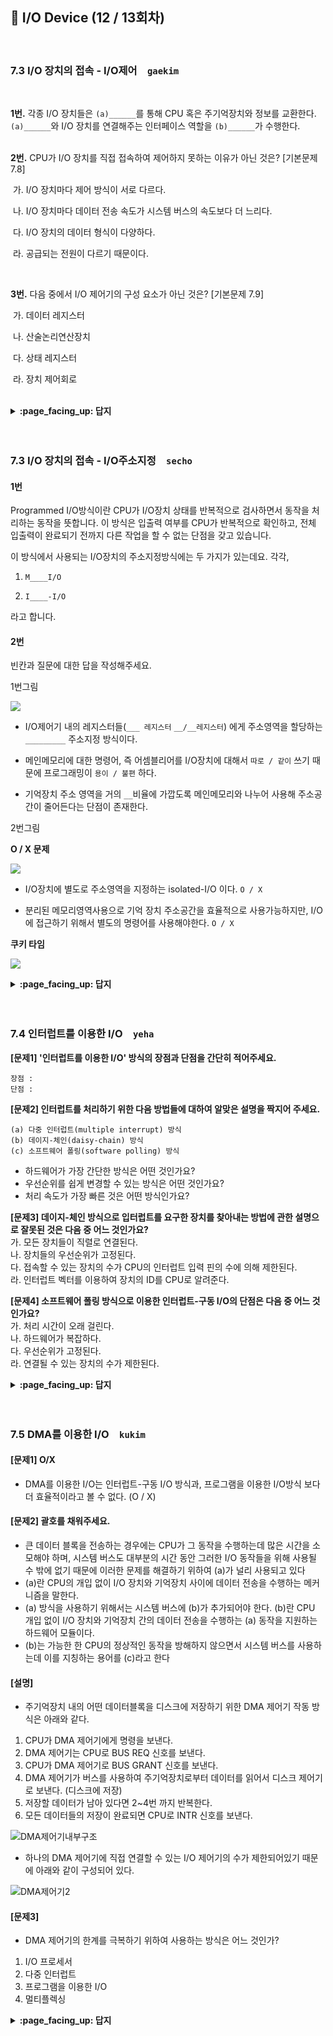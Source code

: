 ## 🦄 I/O Device (12 / 13회차)
<br>

### 7.3 I/O 장치의 접속 - I/O제어　`gaekim`
<br>

**1번.** 각종 I/O 장치들은 `(a)______`를 통해 CPU 혹은 주기억장치와 정보를 교환한다. `(a)______`와 I/O 장치를 연결해주는 인터페이스 역할을 `(b)______`가 수행한다.
<br><br>

**2번.** CPU가 I/O 장치를 직접 접속하여 제어하지 못하는 이유가 아닌 것은? [기본문제 7.8]


​		가. I/O 장치마다 제어 방식이 서로 다르다.

​		나. I/O 장치마다 데이터 전송 속도가 시스템 버스의 속도보다 더 느리다.

​		다. I/O 장치의 데이터 형식이 다양하다.

​		라. 공급되는 전원이 다르기 때문이다. 

<br>

**3번.** 다음 중에서 I/O 제어기의 구성 요소가 아닌 것은? [기본문제 7.9]

​		가. 데이터 레지스터

​		나. 산술논리연산장치

​		다. 상태 레지스터

​		라. 장치 제어회로
<br><br>

<details>
<summary> <b> :page_facing_up: 답지 </b>  </summary>
<div markdown="1">

<br>

**1번.** 각종 I/O 장치들은 `(a) 시스템 버스`를 통해 CPU 혹은 주기억장치와 정보를 교환한다. `(a) 시스템 버스`와 I/O 장치를 연결해주는 인터페이스 역할을 `(b) I/O 제어기 (I/O controller)`가 수행한다.
<br><br>

**2번.** CPU가 I/O 장치를 직접 접속하여 제어하지 못하는 이유가 아닌 것은? [기본문제 7.8]


​		가. I/O 장치마다 제어 방식이 서로 다르다.

​		나. I/O 장치마다 데이터 전송 속도가 시스템 버스의 속도보다 더 느리다.

​		다. I/O 장치의 데이터 형식이 다양하다.

​		**라. 공급되는 전원이 다르기 때문이다.** 

> 위와 같은 이유들로 I/O 장치는 시스템 버스에 직접 접속되지 못한다. 이 때 시스템 버스와 I/O 장치를 연결해주는 인터페이스 역할을 I/O 제어기(I/O contoller)가 수행한다.



<br>

**3번.** 다음 중에서 I/O 제어기의 구성 요소가 아닌 것은? [기본문제 7.9]

​		가. 데이터 레지스터

​		**나. 산술논리연산장치**

​		다. 상태 레지스터

​		라. 장치 제어회로

<img width="580" alt="스크린샷 2021-01-04 오전 12 40 28" src="https://user-images.githubusercontent.com/59970070/103482680-8cec8780-4e25-11eb-8eaf-52004c826c6e.png">


</div>
</details>
<br><br>



### 7.3 I/O 장치의 접속 - I/O주소지정　`secho`

#### 1번

Programmed I/O방식이란 CPU가 I/O장치 상태를 반복적으로 검사하면서 동작을 처리하는  동작을 뜻합니다. 이 방식은 입출력 여부를 CPU가 반복적으로 확인하고, 전체 입출력이 완료되기 전까지 다른 작업을 할 수 없는 단점을 갖고 있습니다.

이 방식에서 사용되는 I/O장치의 주소지정방식에는 두 가지가 있는데요. 각각,

1. `M____I/O`

2. `I____-I/O`

라고 합니다.



#### 2번

빈칸과 질문에 대한 답을 작성해주세요.



1번그림 

![](https://images.velog.io/images/secho/post/64a83a02-331c-4116-998d-7187e0ae8424/%E1%84%89%E1%85%B3%E1%84%8F%E1%85%B3%E1%84%85%E1%85%B5%E1%86%AB%E1%84%89%E1%85%A3%E1%86%BA%202021-01-03%20%E1%84%8B%E1%85%A9%E1%84%92%E1%85%AE%203.33.01.png)

- I/O제어기 내의 레지스터들(`___ 레지스터` `__/__레지스터`) 에게 주소영역을 할당하는 `_________`  주소지정 방식이다.

- 메인메모리에 대한 명령어, 즉 어셈블리어를 I/O장치에 대해서 `따로 / 같이` 쓰기 때문에 프로그래밍이 `용이 / 불편` 하다.

- 기억장치 주소 영역을 거의 `__`비율에 가깝도록 메인메모리와 나누어 사용해 주소공간이 줄어든다는 단점이 존재한다.



2번그림

**O / X 문제**

![](https://images.velog.io/images/secho/post/90e18c3e-4e7f-4a29-8aaa-be881a24e22d/%E1%84%89%E1%85%B3%E1%84%8F%E1%85%B3%E1%84%85%E1%85%B5%E1%86%AB%E1%84%89%E1%85%A3%E1%86%BA%202021-01-03%20%E1%84%8B%E1%85%A9%E1%84%92%E1%85%AE%203.41.25.png)

- I/O장치에 별도로 주소영역을 지정하는 isolated-I/O 이다. `O / X `

- 분리된 메모리영역사용으로 기억 장치 주소공간을 효율적으로 사용가능하지만, I/O에 접근하기 위해서 별도의 명령어를 사용해야한다. ` O / X `



**쿠키 타임**

![](https://images.velog.io/images/secho/post/27608b71-bca2-479d-8961-62e9079039cd/%E1%84%89%E1%85%B3%E1%84%8F%E1%85%B3%E1%84%85%E1%85%B5%E1%86%AB%E1%84%89%E1%85%A3%E1%86%BA%202021-01-03%20%E1%84%8B%E1%85%A9%E1%84%92%E1%85%AE%203.50.16.png)



<details>
<summary> <b> :page_facing_up: 답지 </b>  </summary>
<div markdown="1">

#### 1번

Programmed I/O방식이란 CPU가 I/O장치 상태를 반복적으로 검사하면서 동작을 처리하는  동작을 뜻합니다. 이 방식은 입출력 여부를 CPU가 반복적으로 확인하고, 전체 입출력이 완료되기 전까지 다른 작업을 할 수 없는 단점을 갖고 있습니다.

이 방식에서 사용되는 I/O장치의 주소지정방식에는 두 가지가 있는데요. 각각,

1. `memory-mapped-I/O`

2. `Isolated-I/O`

라고 합니다.



#### 2번

빈칸과 질문에 대한 답을 작성해주세요.



1번그림 

![](https://images.velog.io/images/secho/post/64a83a02-331c-4116-998d-7187e0ae8424/%E1%84%89%E1%85%B3%E1%84%8F%E1%85%B3%E1%84%85%E1%85%B5%E1%86%AB%E1%84%89%E1%85%A3%E1%86%BA%202021-01-03%20%E1%84%8B%E1%85%A9%E1%84%92%E1%85%AE%203.33.01.png)

- I/O제어기 내의 레지스터들(`데이터 레지스터` `상태/제어레지스터`) 에게 주소영역을 할당하는 `memory-mapped io`  주소지정 방식이다.

- 메인메모리에 대한 명령어, 즉 어셈블리어를 I/O장치에 대해서 `따로 / |같이|` 쓰기 때문에 프로그래밍이 `|용이| / 불편` 하다.

- 기억장치 주소 영역을 거의 `절반``비율에 가깝도록 메인메모리와 나누어 사용해 주소공간이 줄어든다는 단점이 존재한다.



2번그림

**O / X 문제**

![](https://images.velog.io/images/secho/post/90e18c3e-4e7f-4a29-8aaa-be881a24e22d/%E1%84%89%E1%85%B3%E1%84%8F%E1%85%B3%E1%84%85%E1%85%B5%E1%86%AB%E1%84%89%E1%85%A3%E1%86%BA%202021-01-03%20%E1%84%8B%E1%85%A9%E1%84%92%E1%85%AE%203.41.25.png)

- I/O장치에 별도로 주소영역을 지정하는 isolated-I/O 이다. `|O| / X `

- 분리된 메모리영역사용으로 기억 장치 주소공간을 효율적으로 사용가능하지만, I/O에 접근하기 위해서 별도의 명령어를 사용해야한다. ` |O| / X `



[출처](http://jidum.com/jidums/view.do?jidumId=467)

</div>
</details>
<br><br>



### 7.4 인터럽트를 이용한 I/O　`yeha`

**[문제1] '인터럽트를 이용한 I/O' 방식의 장점과 단점을 간단히 적어주세요.**    
```
장점 :
단점 : 
```

**[문제2] 인터럽트를 처리하기 위한 다음 방법들에 대하여 알맞은 설명을 짝지어 주세요.**
```
(a) 다중 인터럽트(multiple interrupt) 방식 
(b) 데이지-체인(daisy-chain) 방식
(c) 소프트웨어 폴링(software polling) 방식
```
- 하드웨어가 가장 간단한 방식은 어떤 것인가요?  
- 우선순위를 쉽게 변경할 수 있는 방식은 어떤 것인가요?  
- 처리 속도가 가장 빠른 것은 어떤 방식인가요?  

**[문제3] 데이지-체인 방식으로 입터럽트를 요구한 장치를 찾아내는 방법에 관한 설명으로 잘못된 것은 다음 중 어느 것인가요?**  
가. 모든 장치들이 직렬로 연결된다.  
나. 장치들의 우선순위가 고정된다.   
다. 접속할 수 있는 장치의 수가 CPU의 인터럽트 입력 핀의 수에 의해 제한된다.  
라. 인터럽트 벡터를 이용하여 장치의 ID를 CPU로 알려준다.  

**[문제4] 소프트웨어 폴링 방식으로 이용한 인터럽트-구동 I/O의 단점은 다음 중 어느 것인가요?**   
가. 처리 시간이 오래 걸린다.  
나. 하드웨어가 복잡하다.  
다. 우선순위가 고정된다.  
라. 연결될 수 있는 장치의 수가 제한된다.  

<details>
<summary> <b> :page_facing_up: 답지 </b>  </summary>
<div markdown="1">

> **다중 인터럽트(multiple interrupt) 방식**  
![image](https://user-images.githubusercontent.com/60090790/103475641-63663880-4df2-11eb-9932-6e93b1a97294.png)  
: CPU에 I/O 컨트롤러들이 각각 연결(병렬 구현)되어 있다. 인터럽트를 누가 발생시켰는지 자동으로 알게 된다.   
하드웨어가 복잡하다. I/O장치들의 수가 CPU의 인터럽트 요구 입력 핀의 수에 의해 제한된다.  

> **데이지-체인(daisy-chain) 방식**  
![image](https://user-images.githubusercontent.com/60090790/103475643-77aa3580-4df2-11eb-8aea-ac272af7099f.png)  
: 직렬 구현 방식
인터럽트를 요구한 I/O 장치는 CPU가 인터럽트를 받았다고 응답하는 INT A신호가 오는 즉시 **인터럽트 벡터**(interrupt vector, 고유 식별 (ID) 번호, 인터럽트 서비스 루틴의 시작 주소)**를 CPU로 보낸다**. 만약 인터럽트를 요구하지 않았다면 확인 신호를 다음 I/O 장치로 통과시킨다.    
신호 선이 적어서 하드웨어가 간단하다. 하지만 우선순위가 낮은 장치들이 매우 오랫동안 기다릴 수 있다.  
 
> **소프트웨어 폴링(software polling) 방식**  
![image](https://user-images.githubusercontent.com/60090790/103475647-85f85180-4df2-11eb-8b9f-baf8282601db.png)  
: **CPU가** TEST I/O선을 이용해서 **누가 인터럽트를 요구했는지** I/O장치를 일일히 검사하는 방식이다.   
소프트웨어를 이용하고, 일일히 검사하기 때문에 처리 시간이 다소 오래 걸린다. 우선순위 변경이 용이하다.  

**[문제1] '인터럽트를 이용한 I/O' 방식의 장점과 단점을 간단히 적어주세요.**  

> 장점 : CPU는 인터럽트가 발생할 때만 Status Bit를 검사하므로 **남은 시간에 다른 일을 할 수 있다**.   
> 단점 : 여전히 데이터 이동에 **CPU가 개입**해야 하고, 이동되는 데이터들이 CPU를 거쳐야 하는 문제점이 있어 DMA를 이용한 I/O 방식이 사용된다.  

**[문제2] 인터럽트를 처리하기 위한 다음 방법들에 대하여 알맞은 설명을 짝지어 주세요.**
```
(a) 다중 인터럽트(multiple interrupt) 방식 
(b) 데이지-체인(daisy-chain) 방식
(c) 소프트웨어 폴링(software polling) 방식
```
- 하드웨어가 가장 간단한 방식은 어떤 것인가요?  
- 우선순위를 쉽게 변경할 수 있는 방식은 어떤 것인가요?  
- 처리 속도가 가장 빠른 것은 어떤 방식인가요?  

> - 하드웨어가 가장 간단한 방식은 어떤 것인가요?  
=> **(b) 데이지-체인(daisy-chain) 방식**
> - 우선순위를 쉽게 변경할 수 있는 방식은 어떤 것인가요?  
=> **(c) 소프트웨어 폴링(software polling) 방식** 
> - 처리 속도가 가장 빠른 것은 어떤 방식인가요?  
=> **(a) 다중 인터럽트(multiple interrupt) 방식**

 
**[문제3] 데이지-체인 방식으로 입터럽트를 요구한 장치를 찾아내는 방법에 관한 설명으로 잘못된 것은 다음 중 어느 것인가요?**  
가. 모든 장치들이 직렬로 연결된다.  
나. 장치들의 우선순위가 고정된다.   
다. 접속할 수 있는 장치의 수가 CPU의 인터럽트 입력 핀의 수에 의해 제한된다.  
라. 인터럽트 벡터를 이용하여 장치의 ID를 CPU로 알려준다.  

> **다**. 접속할 수 있는 장치의 수가 CPU의 인터럽트 입력 핀의 수에 의해 제한된다.  
다중 인터럽트 방식에 대한 설명이다.  

**[문제4] 소프트웨어 폴링 방식으로 이용한 인터럽트-구동 I/O의 단점은 다음 중 어느 것인가요?**   
가. 처리 시간이 오래 걸린다.  
나. 하드웨어가 복잡하다.  
다. 우선순위가 고정된다.  
라. 연결될 수 있는 장치의 수가 제한된다.  

> **가**. 처리 시간이 오래 걸린다.  




</div>
</details>
<br><br>



### 7.5 DMA를 이용한 I/O　`kukim`


#### [문제1] O/X
- DMA를 이용한 I/O는 인터럽트-구동 I/O 방식과, 프로그램을 이용한 I/O방식 보다 더 효율적이라고 볼 수 없다. (O / X)

#### [문제2] 괄호를 채워주세요.
- 큰 데이터 블록을 전송하는 경우에는 CPU가 그 동작을 수행하는데 많은 시간을 소모해야 하며, 시스템 버스도 대부분의 시간 동안 그러한 I/O 동작들을 위해 사용될 수 밖에 없기 때문에 이러한 문제를 해결하기 위하여 (a)가 널리 사용되고 있다
- (a)란 CPU의 개입 없이 I/O 장치와 기억장치 사이에 데이터 전송을 수행하는 메커니즘을 말한다.
- (a) 방식을 사용하기 위해서는 시스템 버스에 (b)가 추가되어야 한다. (b)란 CPU 개입 없이 I/O 장치와 기억장치 간의 데이터 전송을 수행하는 (a) 동작을 지원하는 하드웨어 모듈이다.
- (b)는 가능한 한 CPU의 정상적인 동작을 방해하지 않으면서 시스템 버스를 사용하는데 이를 지칭하는 용어를 (c)라고 한다

#### [설명]
- 주기억장치 내의 어떤 데이터블록을 디스크에 저장하기 위한 DMA 제어기 작동 방식은 아래와 같다.

1. CPU가 DMA 제어기에게 명령을 보낸다.
2. DMA 제어기는 CPU로 BUS REQ 신호를 보낸다.
3. CPU가 DMA 제어기로 BUS GRANT 신호를 보낸다.
4. DMA 제어기가 버스를 사용하여 주기억장치로부터 데이터를 읽어서 디스크 제어기로 보낸다. (디스크에 저장)
5. 저장할 데이터가 남아 있다면 2~4번 까지 반복한다.
6. 모든 데이터들의 저장이 완료되면 CPU로 INTR 신호를 보낸다.

![DMA제어기내부구조](https://user-images.githubusercontent.com/57086195/103475139-c6090580-4ded-11eb-9ded-3e437ccde65e.png)

- 하나의 DMA 제어기에 직접 연결할 수 있는 I/O 제어기의 수가 제한되어있기 때문에 아래와 같이 구성되어 있다.

![DMA제어기2](https://user-images.githubusercontent.com/57086195/103475146-da4d0280-4ded-11eb-8375-72ec76931e65.png)

#### [문제3]
- DMA 제어기의 한계를 극복하기 위하여 사용하는 방식은 어느 것인가?
1.  I/O 프로세서
2. 다중 인터럽트
3. 프로그램을 이용한 I/O
4. 멀티플렉싱


<details>
<summary> <b> :page_facing_up: 답지 </b>  </summary>
<div markdown="1">

#### [문제1] O/X
- DMA를 이용한 I/O는 인터럽트-구동 I/O 방식과, 프로그램을 이용한 I/O방식 보다 더 효율적이라고 볼 순 없다. (O / X)
- (X) 효율적이다. 왜냐하면 인터럽트와 프로그램을 이용한 I/O 방식은 CPU가 직접 개입해야하기 때문이다. ####[문제1]

#### [문제2] 괄호를 채워주세요.
- 큰 데이터 블록을 전송하는 경우에는 CPU가 그 동작을 수행하는데 많은 시간을 소모해야 하며, 시스템 버스도 대부분의 시간 동안 그러한 I/O 동작들을 위해 사용될 수 밖에 없기 때문에 이러한 문제를 해결하기 위하여 (a.직접기억장치액세스(Direct Memory Access: DMA)가 널리 사용되고 있다
- (a.DMA)란 CPU의 개입 없이 I/O 장치와 기억장치 사이에 데이터 전송을 수행하는 메커니즘을 말한다.
- (a. DMA) 방식을 사용하기 위해서는 시스템 버스에 (b. DMA 버스)가 추가되어야 한다. (b.DMA 제어기)란 CPU 개입 없이 I/O 장치와 기억장치 간의 데이터 전송을 수행하는 (a. DMA) 동작을 지원하는 하드웨어 모듈이다.
- (b. DMA 제어기)는 가능한 한 CPU의 정상적인 동작을 방해하지 않으면서 시스템 버스를 사용하는데 이를 지칭하는 용어를 (c. 사이클 스털링(cycle stealing) : CPU가 시스템 버스를 사용하지 않는 동안에 DMA 제어기가 버스를 사용함)라고 한다

#### [설명]
- 주기억장치 내의 어떤 데이터블록을 디스크에 저장하기 위한 DMA 제어기 작동 방식은 아래와 같다.

1. CPU가 DMA 제어기에게 명령을 보낸다.
2. DMA 제어기는 CPU로 BUS REQ 신호를 보낸다.
3. CPU가 DMA 제어기로 BUS GRANT 신호를 보낸다.
4. DMA 제어기가 버스를 사용하여 주기억장치로부터 데이터를 읽어서 디스크 제어기로 보낸다. (디스크에 저장)
5. 저장할 데이터가 남아 있다면 2~4번 까지 반복한다.
6. 모든 데이터들의 저장이 완료되면 CPU로 INTR 신호를 보낸다.

![DMA제어기내부구조](https://user-images.githubusercontent.com/57086195/103475139-c6090580-4ded-11eb-9ded-3e437ccde65e.png)

- 하나의 DMA 제어기에 직접 연결할 수 있는 I/O 제어기의 수가 제한되어있기 때문에 아래와 같이 구성되어 있다.

![DMA제어기2](https://user-images.githubusercontent.com/57086195/103475146-da4d0280-4ded-11eb-8375-72ec76931e65.png)

#### [문제3]
- DMA 제어기의 한계를 극복하기 위하여 사용하는 방식은 어느 것인가?
1.  I/O 프로세서
2. 다중 인터럽트
3. 프로그램을 이용한 I/O
4. 멀티플렉싱

- 정답 : 1. I/O 프로세서
- DMA 제어기의 한계는 데이터 전송에 문제가 있었다. I/O 장치들은 종류가 다양한 만큼 각각의 속도와, 제어 방법도 다양했다. 따라서 간단한 구조인 DMA 제어기로 지원하는 데는 한계가 있었다.
- 또한 디스크 쓰기 or 읽기 동작의 경우 데이터 블록의 크기가 512바이트 이상이었기 때문에 그 데이터들의 더 큰 임시 버퍼 공간이 필요했다. 따라서 이를 해결하기 위해 DMA 제어기를 확장시킨 I/O 프로세서(IOP)를 사용하고 있다. 이는 I/O 채널 이라고도 부른다.

![IOP](https://user-images.githubusercontent.com/57086195/103475191-695a1a80-4dee-11eb-9f41-c460c45adf3f.png)

</div>
</details>
<br><br>

